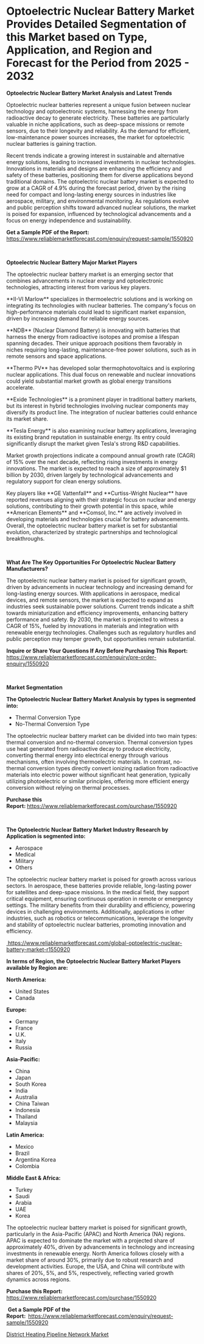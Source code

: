 <p><h1>Optoelectric Nuclear Battery Market Provides Detailed Segmentation of this Market based on Type, Application, and Region and Forecast for the Period from 2025 - 2032</h1></p><p><strong>Optoelectric Nuclear Battery Market Analysis and Latest Trends</strong></p>
<p><p>Optoelectric nuclear batteries represent a unique fusion between nuclear technology and optoelectronic systems, harnessing the energy from radioactive decay to generate electricity. These batteries are particularly valuable in niche applications, such as deep-space missions or remote sensors, due to their longevity and reliability. As the demand for efficient, low-maintenance power sources increases, the market for optoelectric nuclear batteries is gaining traction.</p><p>Recent trends indicate a growing interest in sustainable and alternative energy solutions, leading to increased investments in nuclear technologies. Innovations in materials and designs are enhancing the efficiency and safety of these batteries, positioning them for diverse applications beyond traditional domains. The optoelectric nuclear battery market is expected to grow at a CAGR of 4.9% during the forecast period, driven by the rising need for compact and long-lasting energy sources in industries like aerospace, military, and environmental monitoring. As regulations evolve and public perception shifts toward advanced nuclear solutions, the market is poised for expansion, influenced by technological advancements and a focus on energy independence and sustainability.</p></p>
<p><strong>Get a Sample PDF of the Report:&nbsp;</strong> <a href="https://www.reliablemarketforecast.com/enquiry/request-sample/1550920?utm_campaign=2475&utm_medium=2&utm_source=Github&utm_content=ia&utm_term=13022025&utm_id=optoelectric-nuclear-battery">https://www.reliablemarketforecast.com/enquiry/request-sample/1550920</a></p>
<p>&nbsp;</p>
<p><strong>Optoelectric Nuclear Battery Major Market Players</strong></p>
<p><p>The optoelectric nuclear battery market is an emerging sector that combines advancements in nuclear energy and optoelectronic technologies, attracting interest from various key players.</p><p>**II-VI Marlow** specializes in thermoelectric solutions and is working on integrating its technologies with nuclear batteries. The company's focus on high-performance materials could lead to significant market expansion, driven by increasing demand for reliable energy sources.</p><p>**NDB** (Nuclear Diamond Battery) is innovating with batteries that harness the energy from radioactive isotopes and promise a lifespan spanning decades. Their unique approach positions them favorably in niches requiring long-lasting, maintenance-free power solutions, such as in remote sensors and space applications.</p><p>**Thermo PV** has developed solar thermophotovoltaics and is exploring nuclear applications. This dual focus on renewable and nuclear innovations could yield substantial market growth as global energy transitions accelerate.</p><p>**Exide Technologies** is a prominent player in traditional battery markets, but its interest in hybrid technologies involving nuclear components may diversify its product line. The integration of nuclear batteries could enhance its market share.</p><p>**Tesla Energy** is also examining nuclear battery applications, leveraging its existing brand reputation in sustainable energy. Its entry could significantly disrupt the market given Tesla's strong R&D capabilities.</p><p>Market growth projections indicate a compound annual growth rate (CAGR) of 15% over the next decade, reflecting rising investments in energy innovations. The market is expected to reach a size of approximately $1 billion by 2030, driven largely by technological advancements and regulatory support for clean energy solutions.</p><p>Key players like **GE Vattenfall** and **Curtiss-Wright Nuclear** have reported revenues aligning with their strategic focus on nuclear and energy solutions, contributing to their growth potential in this space, while **American Elements** and **Comsol, Inc.** are actively involved in developing materials and technologies crucial for battery advancements. Overall, the optoelectric nuclear battery market is set for substantial evolution, characterized by strategic partnerships and technological breakthroughs.</p></p>
<p>&nbsp;</p>
<p><strong>What Are The Key Opportunities For Optoelectric Nuclear Battery Manufacturers?</strong></p>
<p><p>The optoelectric nuclear battery market is poised for significant growth, driven by advancements in nuclear technology and increasing demand for long-lasting energy sources. With applications in aerospace, medical devices, and remote sensors, the market is expected to expand as industries seek sustainable power solutions. Current trends indicate a shift towards miniaturization and efficiency improvements, enhancing battery performance and safety. By 2030, the market is projected to witness a CAGR of 15%, fueled by innovations in materials and integration with renewable energy technologies. Challenges such as regulatory hurdles and public perception may temper growth, but opportunities remain substantial.</p></p>
<p><strong>Inquire or Share Your Questions If Any Before Purchasing This Report:</strong> <a href="https://www.reliablemarketforecast.com/enquiry/pre-order-enquiry/1550920?utm_campaign=2475&utm_medium=2&utm_source=Github&utm_content=ia&utm_term=13022025&utm_id=optoelectric-nuclear-battery">https://www.reliablemarketforecast.com/enquiry/pre-order-enquiry/1550920</a></p>
<p>&nbsp;</p>
<p><strong>Market Segmentation</strong></p>
<p><strong>The Optoelectric Nuclear Battery Market Analysis by types is segmented into:</strong></p>
<p><ul><li>Thermal Conversion Type</li><li>No-Thermal Conversion Type</li></ul></p>
<p><p>The optoelectric nuclear battery market can be divided into two main types: thermal conversion and no-thermal conversion. Thermal conversion types use heat generated from radioactive decay to produce electricity, converting thermal energy into electrical energy through various mechanisms, often involving thermoelectric materials. In contrast, no-thermal conversion types directly convert ionizing radiation from radioactive materials into electric power without significant heat generation, typically utilizing photoelectric or similar principles, offering more efficient energy conversion without relying on thermal processes.</p></p>
<p><strong>Purchase this Report:&nbsp;</strong><a href="https://www.reliablemarketforecast.com/purchase/1550920?utm_campaign=2475&utm_medium=2&utm_source=Github&utm_content=ia&utm_term=13022025&utm_id=optoelectric-nuclear-battery">https://www.reliablemarketforecast.com/purchase/1550920</a></p>
<p>&nbsp;</p>
<p><strong>The Optoelectric Nuclear Battery Market Industry Research by Application is segmented into:</strong></p>
<p><ul><li>Aerospace</li><li>Medical</li><li>Military</li><li>Others</li></ul></p>
<p><p>The optoelectric nuclear battery market is poised for growth across various sectors. In aerospace, these batteries provide reliable, long-lasting power for satellites and deep-space missions. In the medical field, they support critical equipment, ensuring continuous operation in remote or emergency settings. The military benefits from their durability and efficiency, powering devices in challenging environments. Additionally, applications in other industries, such as robotics or telecommunications, leverage the longevity and stability of optoelectric nuclear batteries, promoting innovation and efficiency.</p></p>
<p><a href="https://www.reliablemarketforecast.com/global-optoelectric-nuclear-battery-market-r1550920?utm_campaign=2475&utm_medium=2&utm_source=Github&utm_content=ia&utm_term=13022025&utm_id=optoelectric-nuclear-battery">&nbsp;https://www.reliablemarketforecast.com/global-optoelectric-nuclear-battery-market-r1550920</a></p>
<p><strong>In terms of Region, the Optoelectric Nuclear Battery Market Players available by Region are:</strong></p>
<p>
    <p> <strong> North America: </strong>
        <ul>
            <li>United States</li>
            <li>Canada</li>
        </ul>
        </p> 
    <p> <strong> Europe: </strong>
        <ul>
            <li>Germany</li>
            <li>France</li>
            <li>U.K.</li>
            <li>Italy</li>
            <li>Russia</li>
        </ul>
        </p> 
    <p> <strong> Asia-Pacific: </strong>
        <ul>
            <li>China</li>
            <li>Japan</li>
            <li>South Korea</li>
            <li>India</li>
            <li>Australia</li>
            <li>China Taiwan</li>
            <li>Indonesia</li>
            <li>Thailand</li>
            <li>Malaysia</li>
        </ul>
        </p> 
    <p> <strong> Latin America: </strong>
        <ul>
            <li>Mexico</li>
            <li>Brazil</li>
            <li>Argentina Korea</li>
            <li>Colombia</li>
        </ul>
        </p> 
    <p> <strong> Middle East & Africa: </strong>
        <ul>
            <li>Turkey</li>
            <li>Saudi</li>
            <li>Arabia</li>
            <li>UAE</li>
            <li>Korea</li>
        </ul>
    </p>
    </p>
<p><p>The optoelectric nuclear battery market is poised for significant growth, particularly in the Asia-Pacific (APAC) and North America (NA) regions. APAC is expected to dominate the market with a projected share of approximately 40%, driven by advancements in technology and increasing investments in renewable energy. North America follows closely with a market share of around 30%, primarily due to robust research and development activities. Europe, the USA, and China will contribute with shares of 20%, 5%, and 5%, respectively, reflecting varied growth dynamics across regions.</p></p>
<p><strong>Purchase this Report: </strong><a href="https://www.reliablemarketforecast.com/purchase/1550920?utm_campaign=2475&utm_medium=2&utm_source=Github&utm_content=ia&utm_term=13022025&utm_id=optoelectric-nuclear-battery">https://www.reliablemarketforecast.com/purchase/1550920</a></p>
<p>&nbsp;<strong>Get a Sample PDF of the Report:&nbsp;&nbsp;</strong><a href="https://www.reliablemarketforecast.com/enquiry/request-sample/1550920?utm_campaign=2475&utm_medium=2&utm_source=Github&utm_content=ia&utm_term=13022025&utm_id=optoelectric-nuclear-battery">https://www.reliablemarketforecast.com/enquiry/request-sample/1550920</a></p>
<p><strong></strong></p>
<p><p><a href="https://github.com/donnettaletizia/Market-Research-Report-List-1/blob/main/district-heating-pipeline-network-market.md?utm_campaign=2475&utm_medium=2&utm_source=Github&utm_content=ia&utm_term=13022025&utm_id=optoelectric-nuclear-battery">District Heating Pipeline Network Market</a></p></p>